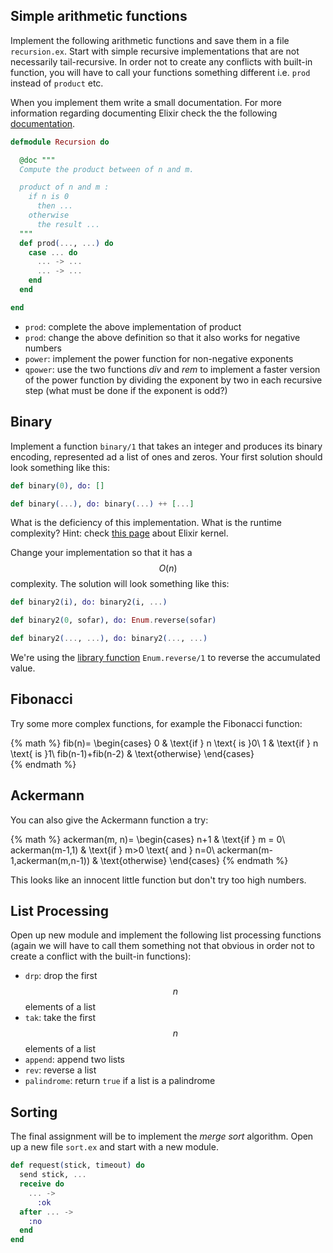 ## Simple arithmetic functions

Implement the following arithmetic functions and save them in a file `recursion.ex`. Start with simple recursive implementations that are not necessarily tail-recursive. In order not to create any conflicts with built-in function, you will have to call your functions something different i.e. `prod` instead of `product` etc.

When you implement them write a small documentation. For more information regarding documenting Elixir check the the following [documentation](https://hexdocs.pm/elixir/writing-documentation.html).

```Elixir
defmodule Recursion do

  @doc """
  Compute the product between of n and m.

  product of n and m :
    if n is 0
      then ...
    otherwise
      the result ...
  """
  def prod(..., ...) do
    case ... do
      ... -> ...
      ... -> ...
    end
  end

end
```

* `prod`: complete the above implementation of product
* `prod`: change the above definition so that it also works for negative numbers
* `power`: implement the power function for non-negative exponents
* `qpower`: use the two functions _div_ and _rem_ to implement a faster version of the power function by dividing the exponent by two in each recursive step \(what must be done if the exponent is odd?\)

## Binary

Implement a function `binary/1` that takes an integer and produces its binary encoding, represented ad a list of ones and zeros. Your first solution should look something like this:

```Elixir
def binary(0), do: []

def binary(...), do: binary(...) ++ [...]
```

What is the deficiency of this implementation. What is the runtime complexity? Hint: check [this page](https://hexdocs.pm/elixir/Kernel.html#++/2) about Elixir kernel. 

Change your implementation so that it has a $$O(n)$$ complexity. The solution will look something like this:

```Elixir
def binary2(i), do: binary2(i, ...)

def binary2(0, sofar), do: Enum.reverse(sofar)

def binary2(..., ...), do: binary2(..., ...)
```

We're using the [library function](https://hexdocs.pm/elixir/Enum.html#reverse/1) `Enum.reverse/1` to reverse the accumulated value.

## Fibonacci

Try some more complex functions, for example the Fibonacci function:

{% math %}
fib(n)=
    \begin{cases}
    0 & \text{if } n \text{ is }0\\
    1 & \text{if } n \text{ is }1\\
    fib(n-1)+fib(n-2) & \text{otherwise}
    \end{cases}  
{% endmath %}

## Ackermann

You can also give the Ackermann function a try:

{% math %}
ackerman(m, n)=
    \begin{cases}
    n+1 & \text{if } m = 0\\
    ackerman(m-1,1) & \text{if } m>0 \text{ and } n=0\\
    ackerman(m-1,ackerman(m,n-1)) & \text{otherwise}
    \end{cases}
{% endmath %}

This looks like an innocent little function but don't try too high numbers.

## List Processing

Open up new module and implement the following list processing functions (again we will have to call them something not that obvious in order not to create a conflict with the built-in functions):

* `drp`: drop the first $$n$$ elements of a list
* `tak`: take the first $$n$$ elements of a list
* `append`: append two lists
* `rev`: reverse a list
* `palindrome`: return `true` if a list is a palindrome

## Sorting

The final assignment will be to implement the *merge sort* algorithm. Open up a new file `sort.ex` and start with a new module.

```elixir
def request(stick, timeout) do
  send stick, ...
  receive do
    ... -> 
      :ok
  after ... -> 
    :no
  end
end
```
